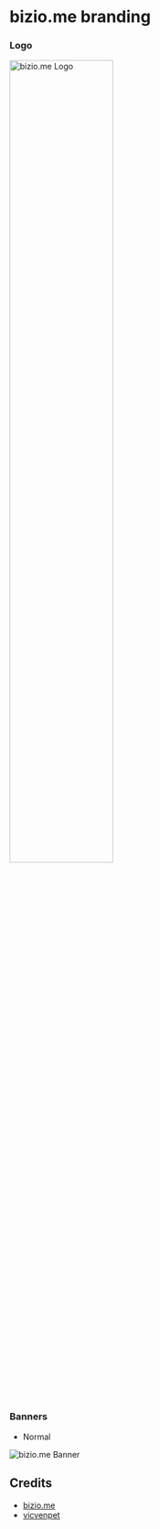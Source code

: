 # bizio.me branding

### Logo
<img src="/main/logo/b_logo_black.png" width="60%" height="60%" title="bizio.me Logo">

### Banners
- Normal
<img src="/main/banner/b_banner_git.png" title="bizio.me Banner">

## Credits
- [bizio.me](https://github.com/bizio-me)
- [vicvenpet](https://github.com/vicvenpet)
